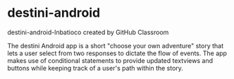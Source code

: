 # destini-android
destini-android-lnbatioco created by GitHub Classroom

The destini Android app is a short "choose your own adventure" story that lets a user select from two responses to dictate the flow of events. The app makes use of conditional statements to provide updated textviews and buttons while keeping track of a user's path within the story.   
